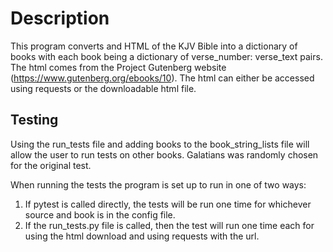 # Description
This program converts and HTML of the KJV Bible into a dictionary of books
with each book being a dictionary of verse_number: verse_text pairs. The html
comes from the Project Gutenberg website (https://www.gutenberg.org/ebooks/10).
The html can either be accessed using requests or the downloadable html file. 

## Testing
Using the run_tests file and adding books to the book_string_lists file will
allow the user to run tests on other books. Galatians was randomly chosen for
the original test. 

When running the tests the program is set up to run in one of two ways:

1. If pytest is called directly, the tests will be run one time for whichever
source and book is in the config file. 
2. If the run_tests.py file is called, then the test will run one time each for
using the html download and using requests with the url.